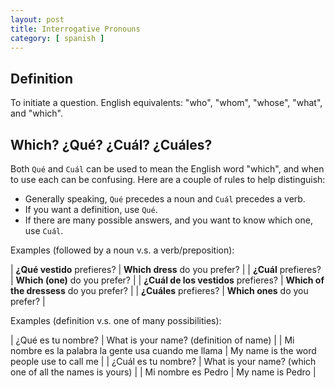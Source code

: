 ```yaml
---
layout: post
title: Interrogative Pronouns
category: [ spanish ]
---
```


## Definition

To initiate a question. English equivalents: "who", "whom", "whose", "what", and
"which".

## Which? ¿Qué? ¿Cuál? ¿Cuáles?

Both `Qué` and `Cuál` can be used to mean the English word "which", and when to
use each can be confusing. Here are a couple of rules to help distinguish:
  * Generally speaking, `Qué` precedes a noun and `Cuál` precedes a verb.
  * If you want a definition, use `Qué`.
  * If there are many possible answers, and you want to know which one, use
    `Cuál`.

Examples (followed by a noun v.s. a verb/preposition):

| **¿Qué vestido** prefieres?          | **Which dress** do you prefer?  |
| **¿Cuál** prefieres?                 | **Which (one)** do you prefer?  |
| **¿Cuál de los vestidos** prefieres? | **Which of the dressess** do you prefer? |
| **¿Cuáles** prefieres?               | **Which ones** do you prefer?   |


Examples (definition v.s. one of many possibilities):

| ¿Qué es tu nombre?                 | What is your name? (definition of name) |
| Mi nombre es la palabra la gente usa cuando me llama | My name is the word people use to call me |
| ¿Cuál es tu nombre?                | What is your name? (which one of all the names is yours) |
| Mi nombre es Pedro                | My name is Pedro |
